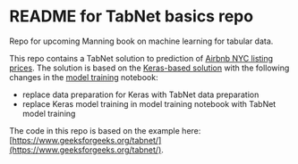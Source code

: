 # README for TabNet basics repo

Repo for upcoming Manning book on machine learning for tabular data. 

This repo contains a TabNet solution to prediction of [Airbnb NYC listing prices](https://www.kaggle.com/dgomonov/new-york-city-airbnb-open-data). The solution is based on the [Keras-based solution](https://github.com/ryanmark1867/deep_learning_basics) with the following changes in the [model training](https://github.com/ryanmark1867/tabnet_basics/blob/master/notebooks/model_training.ipynb) notebook:
- replace data preparation for Keras with TabNet data preparation
- replace Keras model training in model training notebook with TabNet model training

The code in this repo is based on the example here: [https://www.geeksforgeeks.org/tabnet/](https://www.geeksforgeeks.org/tabnet/).




